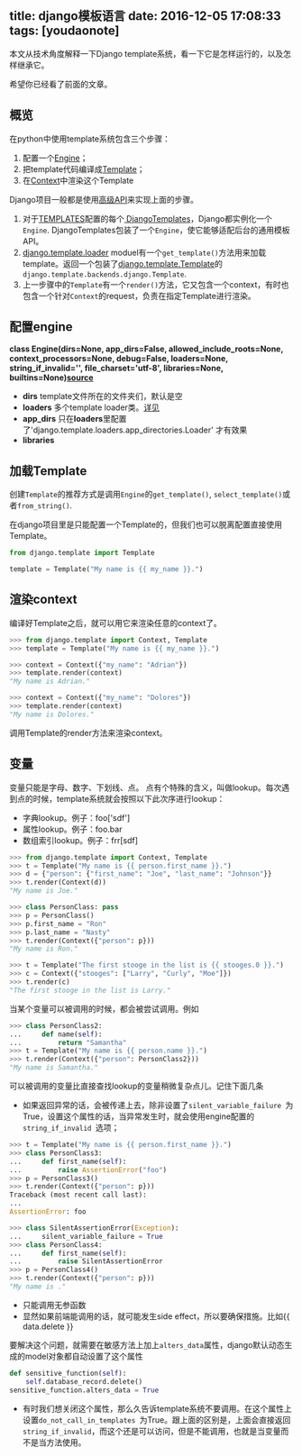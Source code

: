 
title: django模板语言
date: 2016-12-05 17:08:33
tags: [youdaonote]
---

本文从技术角度解释一下Django template系统，看一下它是怎样运行的，以及怎样继承它。

希望你已经看了前面的文章。

概览
---
在python中使用template系统包含三个步骤：
1. 配置一个[Engine](https://docs.djangoproject.com/en/1.9/ref/templates/api/#django.template.Engine)；
2. 把template代码编译成[Template](https://docs.djangoproject.com/en/1.9/ref/templates/api/#django.template.Template)；
3. 在[Context](https://docs.djangoproject.com/en/1.9/ref/templates/api/#django.template.Context)中渲染这个Template

Django项目一般都是使用[高级API](https://docs.djangoproject.com/en/1.9/topics/templates/#template-engines)来实现上面的步骤。
1. 对于[TEMPLATES](https://docs.djangoproject.com/en/1.9/ref/settings/#std:setting-TEMPLATES)配置的每个[ DjangoTemplates](https://docs.djangoproject.com/en/1.9/topics/templates/#django.template.backends.django.DjangoTemplates)，Django都实例化一个`Engine`. DjangoTemplates包装了一个`Engine`，使它能够适配后台的通用模板API。
2. [django.template.loader](https://docs.djangoproject.com/en/1.9/topics/templates/#module-django.template.loader) moduel有一个`get_template()`方法用来加载template。返回一个包装了[django.template.Template](https://docs.djangoproject.com/en/1.9/ref/templates/api/#django.template.Template)的`django.template.backends.django.Template`.
3. 上一步骤中的`Template`有一个`render()`方法，它又包含一个context，有时也包含一个针对`Context`的request，负责在指定Template进行渲染。


配置engine
---
**class Engine(dirs=None, app_dirs=False, allowed_include_roots=None, context_processors=None, debug=False, loaders=None, string_if_invalid='', file_charset='utf-8', libraries=None, builtins=None)[source](https://docs.djangoproject.com/en/1.9/_modules/django/template/engine/#Engine)**

- **dirs** template文件所在的文件夹们，默认是空
- **loaders** 多个template loader类。[详见](https://docs.djangoproject.com/en/1.9/ref/templates/api/#template-loaders)
- **app_dirs** 只在**loaders**里配置了'django.template.loaders.app_directories.Loader' 才有效果
- **libraries**


加载Template
---
创建`Template`的推荐方式是调用`Engine`的`get_template()`, `select_template()`或者`from_string()`.

在django项目里是只能配置一个Template的，但我们也可以脱离配置直接使用Template。
```python
from django.template import Template

template = Template("My name is {{ my_name }}.")
```

渲染context
---
编译好Template之后，就可以用它来渲染任意的context了。
```python
>>> from django.template import Context, Template
>>> template = Template("My name is {{ my_name }}.")

>>> context = Context({"my_name": "Adrian"})
>>> template.render(context)
"My name is Adrian."

>>> context = Context({"my_name": "Dolores"})
>>> template.render(context)
"My name is Dolores."
```
调用Template的render方法来渲染context。

变量
---
变量只能是字母、数字、下划线、点。
点有个特殊的含义，叫做lookup。每次遇到点的时候，template系统就会按照以下此次序进行lookup：
- 字典lookup。例子：foo['sdf']
- 属性lookup。例子：foo.bar
- 数组索引lookup。例子：frr[sdf]
```python
>>> from django.template import Context, Template
>>> t = Template("My name is {{ person.first_name }}.")
>>> d = {"person": {"first_name": "Joe", "last_name": "Johnson"}}
>>> t.render(Context(d))
"My name is Joe."

>>> class PersonClass: pass
>>> p = PersonClass()
>>> p.first_name = "Ron"
>>> p.last_name = "Nasty"
>>> t.render(Context({"person": p}))
"My name is Ron."

>>> t = Template("The first stooge in the list is {{ stooges.0 }}.")
>>> c = Context({"stooges": ["Larry", "Curly", "Moe"]})
>>> t.render(c)
"The first stooge in the list is Larry."
```
当某个变量可以被调用的时候，都会被尝试调用。例如
```python
>>> class PersonClass2:
...     def name(self):
...         return "Samantha"
>>> t = Template("My name is {{ person.name }}.")
>>> t.render(Context({"person": PersonClass2}))
"My name is Samantha."
```
可以被调用的变量比直接查找lookup的变量稍微复杂点儿。记住下面几条
- 如果返回异常的话，会被传递上去，除非设置了`silent_variable_failure `为True，设置这个属性的话，当异常发生时，就会使用engine配置的`string_if_invalid `选项；
```python
>>> t = Template("My name is {{ person.first_name }}.")
>>> class PersonClass3:
...     def first_name(self):
...         raise AssertionError("foo")
>>> p = PersonClass3()
>>> t.render(Context({"person": p}))
Traceback (most recent call last):
...
AssertionError: foo

>>> class SilentAssertionError(Exception):
...     silent_variable_failure = True
>>> class PersonClass4:
...     def first_name(self):
...         raise SilentAssertionError
>>> p = PersonClass4()
>>> t.render(Context({"person": p}))
"My name is ."
```
- 只能调用无参函数
- 显然如果前端能调用的话，就可能发生side effect，所以要确保措施。比如{{ data.delete }}

要解决这个问题，就需要在敏感方法上加上`alters_data`属性，django默认动态生成的model对象都自动设置了这个属性
```python
def sensitive_function(self):
    self.database_record.delete()
sensitive_function.alters_data = True
```
- 有时我们想关闭这个属性，那么久告诉template系统不要调用。在这个属性上设置`do_not_call_in_templates `为True。跟上面的区别是，上面会直接返回`string_if_invalid`，而这个还是可以访问，但是不能调用，也就是当变量而不是当方法使用。



